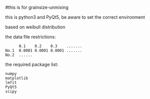 #this is for grainsize-unmixing

this is python3 and PyQt5, be aware to set the correct environment

based on weibull distribution

the data file restrictions:

          0.1    0.2    0.3    .......
    No.1  0.0001 0.0001 0.0001 .......
    No.2  ......

the required package list:
    
    numpy
    matplotlib
    lmfit
    PyQt5
    scipy
    
